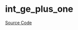 # int_ge_plus_one

[Source Code](https://github.com/software-mansion/cairo-lint/tree/main/crates/cairo-lint-core/src/lints/int_op_one.rs#L16)

